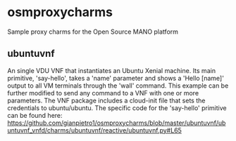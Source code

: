 # osmproxycharms
Sample proxy charms for the Open Source MANO platform

## ubuntuvnf
An single VDU VNF that instantiates an Ubuntu Xenial machine.  Its main primitive, 'say-hello', takes a 'name' parameter and shows a 'Hello [name]' output to all VM terminals through the 'wall' command.  This example can be further modified to send any command to a VNF with one or more parameters.  The VNF package includes a cloud-init file that sets the credentials to ubuntu/ubuntu.
The specific code for the 'say-hello' primitive can be found here: https://github.com/gianpietro1/osmproxycharms/blob/master/ubuntuvnf/ubuntuvnf_vnfd/charms/ubuntuvnf/reactive/ubuntuvnf.py#L65
